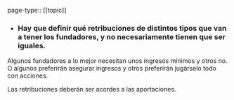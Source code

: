 page-type:: [[topic]]
- ### Hay que definir qué retribuciones de distintos tipos que van a tener los fundadores, y no necesariamente tienen que ser iguales.

Algunos fundadores a lo mejor necesitan unos ingresos mínimos y otros no. O algunos preferirán asegurar ingresos y otros preferirán jugárselo todo con acciones.

Las retribuciones deberán ser acordes a las aportaciones.


